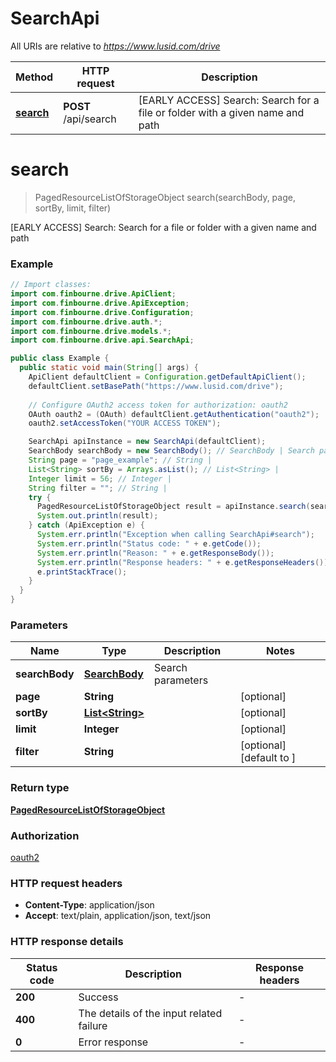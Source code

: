 # SearchApi

All URIs are relative to *https://www.lusid.com/drive*

Method | HTTP request | Description
------------- | ------------- | -------------
[**search**](SearchApi.md#search) | **POST** /api/search | [EARLY ACCESS] Search: Search for a file or folder with a given name and path


<a name="search"></a>
# **search**
> PagedResourceListOfStorageObject search(searchBody, page, sortBy, limit, filter)

[EARLY ACCESS] Search: Search for a file or folder with a given name and path

### Example
```java
// Import classes:
import com.finbourne.drive.ApiClient;
import com.finbourne.drive.ApiException;
import com.finbourne.drive.Configuration;
import com.finbourne.drive.auth.*;
import com.finbourne.drive.models.*;
import com.finbourne.drive.api.SearchApi;

public class Example {
  public static void main(String[] args) {
    ApiClient defaultClient = Configuration.getDefaultApiClient();
    defaultClient.setBasePath("https://www.lusid.com/drive");
    
    // Configure OAuth2 access token for authorization: oauth2
    OAuth oauth2 = (OAuth) defaultClient.getAuthentication("oauth2");
    oauth2.setAccessToken("YOUR ACCESS TOKEN");

    SearchApi apiInstance = new SearchApi(defaultClient);
    SearchBody searchBody = new SearchBody(); // SearchBody | Search parameters
    String page = "page_example"; // String | 
    List<String> sortBy = Arrays.asList(); // List<String> | 
    Integer limit = 56; // Integer | 
    String filter = ""; // String | 
    try {
      PagedResourceListOfStorageObject result = apiInstance.search(searchBody, page, sortBy, limit, filter);
      System.out.println(result);
    } catch (ApiException e) {
      System.err.println("Exception when calling SearchApi#search");
      System.err.println("Status code: " + e.getCode());
      System.err.println("Reason: " + e.getResponseBody());
      System.err.println("Response headers: " + e.getResponseHeaders());
      e.printStackTrace();
    }
  }
}
```

### Parameters

Name | Type | Description  | Notes
------------- | ------------- | ------------- | -------------
 **searchBody** | [**SearchBody**](SearchBody.md)| Search parameters |
 **page** | **String**|  | [optional]
 **sortBy** | [**List&lt;String&gt;**](String.md)|  | [optional]
 **limit** | **Integer**|  | [optional]
 **filter** | **String**|  | [optional] [default to ]

### Return type

[**PagedResourceListOfStorageObject**](PagedResourceListOfStorageObject.md)

### Authorization

[oauth2](../README.md#oauth2)

### HTTP request headers

 - **Content-Type**: application/json
 - **Accept**: text/plain, application/json, text/json

### HTTP response details
| Status code | Description | Response headers |
|-------------|-------------|------------------|
**200** | Success |  -  |
**400** | The details of the input related failure |  -  |
**0** | Error response |  -  |

